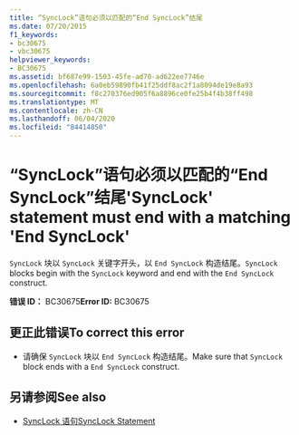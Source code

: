 ```yaml
---
title: “SyncLock”语句必须以匹配的“End SyncLock”结尾
ms.date: 07/20/2015
f1_keywords:
- bc30675
- vbc30675
helpviewer_keywords:
- BC30675
ms.assetid: bf687e99-1503-45fe-ad70-ad622ee7746e
ms.openlocfilehash: 6a0eb59890fb41f25ddf8ac2f1a8094de19e8a93
ms.sourcegitcommit: f8c270376ed905f6a8896ce0fe25b4f4b38ff498
ms.translationtype: MT
ms.contentlocale: zh-CN
ms.lasthandoff: 06/04/2020
ms.locfileid: "84414850"
---
```

# <a name="synclock-statement-must-end-with-a-matching-end-synclock"></a><span data-ttu-id="819dd-102">“SyncLock”语句必须以匹配的“End SyncLock”结尾</span><span class="sxs-lookup"><span data-stu-id="819dd-102">'SyncLock' statement must end with a matching 'End SyncLock'</span></span>
<span data-ttu-id="819dd-103">`SyncLock` 块以 `SyncLock` 关键字开头，以 `End SyncLock` 构造结尾。</span><span class="sxs-lookup"><span data-stu-id="819dd-103">`SyncLock` blocks begin with the `SyncLock` keyword and end with the `End SyncLock` construct.</span></span>  
  
 <span data-ttu-id="819dd-104">**错误 ID：** BC30675</span><span class="sxs-lookup"><span data-stu-id="819dd-104">**Error ID:** BC30675</span></span>  
  
## <a name="to-correct-this-error"></a><span data-ttu-id="819dd-105">更正此错误</span><span class="sxs-lookup"><span data-stu-id="819dd-105">To correct this error</span></span>  
  
- <span data-ttu-id="819dd-106">请确保 `SyncLock` 块以 `End SyncLock` 构造结尾。</span><span class="sxs-lookup"><span data-stu-id="819dd-106">Make sure that `SyncLock` block ends with a `End SyncLock` construct.</span></span>  
  
## <a name="see-also"></a><span data-ttu-id="819dd-107">另请参阅</span><span class="sxs-lookup"><span data-stu-id="819dd-107">See also</span></span>

- [<span data-ttu-id="819dd-108">SyncLock 语句</span><span class="sxs-lookup"><span data-stu-id="819dd-108">SyncLock Statement</span></span>](../language-reference/statements/synclock-statement.md)

